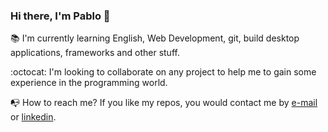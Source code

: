### Hi there, I'm Pablo 👋

:books: I'm currently learning English, Web Development, git, build desktop applications, frameworks and other stuff.

:octocat: I'm looking to collaborate on any project to help me to gain some experience in the programming world.

:mailbox_with_no_mail: How to reach me? If you like my repos, you would contact me by [e-mail](#) or [linkedin](#). 




